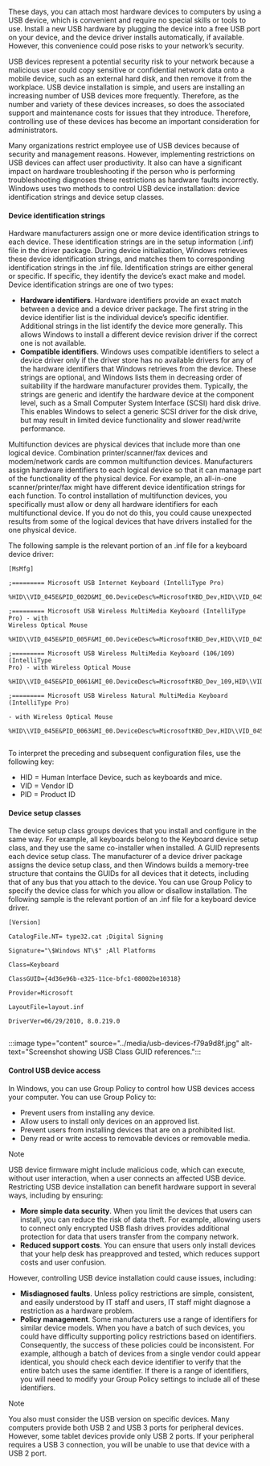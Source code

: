 These days, you can attach most hardware devices to computers by using a USB device, which is convenient and require no special skills or tools to use. Install a new USB hardware by plugging the device into a free USB port on your device, and the device driver installs automatically, if available. However, this convenience could pose risks to your network’s security.

USB devices represent a potential security risk to your network because a malicious user could copy sensitive or confidential network data onto a mobile device, such as an external hard disk, and then remove it from the workplace. USB device installation is simple, and users are installing an increasing number of USB devices more frequently. Therefore, as the number and variety of these devices increases, so does the associated support and maintenance costs for issues that they introduce. Therefore, controlling use of these devices has become an important consideration for administrators.

Many organizations restrict employee use of USB devices because of security and management reasons. However, implementing restrictions on USB devices can affect user productivity. It also can have a significant impact on hardware troubleshooting if the person who is performing troubleshooting diagnoses these restrictions as hardware faults incorrectly. Windows uses two methods to control USB device installation: device identification strings and device setup classes.

#### Device identification strings

Hardware manufacturers assign one or more device identification strings to each device. These identification strings are in the setup information (.inf) file in the driver package. During device initialization, Windows retrieves these device identification strings, and matches them to corresponding identification strings in the .inf file. Identification strings are either general or specific. If specific, they identify the device’s exact make and model. Device identification strings are one of two types:

 -  **Hardware identifiers**. Hardware identifiers provide an exact match between a device and a device driver package. The first string in the device identifier list is the individual device’s specific identifier. Additional strings in the list identify the device more generally. This allows Windows to install a different device revision driver if the correct one is not available.
 -  **Compatible identifiers**. Windows uses compatible identifiers to select a device driver only if the driver store has no available drivers for any of the hardware identifiers that Windows retrieves from the device. These strings are optional, and Windows lists them in decreasing order of suitability if the hardware manufacturer provides them. Typically, the strings are generic and identify the hardware device at the component level, such as a Small Computer System Interface (SCSI) hard disk drive. This enables Windows to select a generic SCSI driver for the disk drive, but may result in limited device functionality and slower read/write performance.

Multifunction devices are physical devices that include more than one logical device. Combination printer/scanner/fax devices and modem/network cards are common multifunction devices. Manufacturers assign hardware identifiers to each logical device so that it can manage part of the functionality of the physical device. For example, an all-in-one scanner/printer/fax might have different device identification strings for each function. To control installation of multifunction devices, you specifically must allow or deny all hardware identifiers for each multifunctional device. If you do not do this, you could cause unexpected results from some of the logical devices that have drivers installed for the one physical device.

The following sample is the relevant portion of an .inf file for a keyboard device driver:

```
[MsMfg]

;========= Microsoft USB Internet Keyboard (IntelliType Pro)

%HID\\VID_045E&PID_002D&MI_00.DeviceDesc%=MicrosoftKBD_Dev,HID\\VID_045E&PID_002D&MI_00

;========= Microsoft USB Wireless MultiMedia Keyboard (IntelliType Pro) - with
Wireless Optical Mouse

%HID\\VID_045E&PID_005F&MI_00.DeviceDesc%=MicrosoftKBD_Dev,HID\\VID_045E&PID_005F&MI_00

;========= Microsoft USB Wireless MultiMedia Keyboard (106/109) (IntelliType
Pro) - with Wireless Optical Mouse

%HID\\VID_045E&PID_0061&MI_00.DeviceDesc%=MicrosoftKBD_Dev_109,HID\\VID_045E&PID_0061&MI_00

;========= Microsoft USB Wireless Natural MultiMedia Keyboard (IntelliType Pro)

- with Wireless Optical Mouse

%HID\\VID_045E&PID_0063&MI_00.DeviceDesc%=MicrosoftKBD_Dev,HID\\VID_045E&PID_0063&MI_00


```

To interpret the preceding and subsequent configuration files, use the following key:

 -  HID = Human Interface Device, such as keyboards and mice.
 -  VID = Vendor ID
 -  PID = Product ID

#### Device setup classes

The device setup class groups devices that you install and configure in the same way. For example, all keyboards belong to the Keyboard device setup class, and they use the same co-installer when installed. A GUID represents each device setup class. The manufacturer of a device driver package assigns the device setup class, and then Windows builds a memory-tree structure that contains the GUIDs for all devices that it detects, including that of any bus that you attach to the device. You can use Group Policy to specify the device class for which you allow or disallow installation. The following sample is the relevant portion of an .inf file for a keyboard device driver.

```
[Version]

CatalogFile.NT= type32.cat ;Digital Signing

Signature="\$Windows NT\$" ;All Platforms

Class=Keyboard

ClassGUID={4d36e96b-e325-11ce-bfc1-08002be10318}

Provider=Microsoft

LayoutFile=layout.inf

DriverVer=06/29/2010, 8.0.219.0


```

:::image type="content" source="../media/usb-devices-f79a9d8f.jpg" alt-text="Screenshot showing USB Class GUID references.":::


#### Control USB device access

In Windows, you can use Group Policy to control how USB devices access your computer. You can use Group Policy to:

 -  Prevent users from installing any device.
 -  Allow users to install only devices on an approved list.
 -  Prevent users from installing devices that are on a prohibited list.
 -  Deny read or write access to removable devices or removable media.

> [!NOTE]
> USB device firmware might include malicious code, which can execute, without user interaction, when a user connects an affected USB device. Restricting USB device installation can benefit hardware support in several ways, including by ensuring:

 -  **More simple data security**. When you limit the devices that users can install, you can reduce the risk of data theft. For example, allowing users to connect only encrypted USB flash drives provides additional protection for data that users transfer from the company network.
 -  **Reduced support costs**. You can ensure that users only install devices that your help desk has preapproved and tested, which reduces support costs and user confusion.

However, controlling USB device installation could cause issues, including:

 -  **Misdiagnosed faults**. Unless policy restrictions are simple, consistent, and easily understood by IT staff and users, IT staff might diagnose a restriction as a hardware problem.
 -  **Policy management**. Some manufacturers use a range of identifiers for similar device models. When you have a batch of such devices, you could have difficulty supporting policy restrictions based on identifiers. Consequently, the success of these policies could be inconsistent. For example, although a batch of devices from a single vendor could appear identical, you should check each device identifier to verify that the entire batch uses the same identifier. If there is a range of identifiers, you will need to modify your Group Policy settings to include all of these identifiers.

> [!NOTE]
> You also must consider the USB version on specific devices. Many computers provide both USB 2 and USB 3 ports for peripheral devices. However, some tablet devices provide only USB 2 ports. If your peripheral requires a USB 3 connection, you will be unable to use that device with a USB 2 port.
